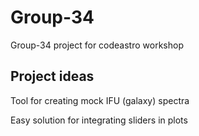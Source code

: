 # Group-34
Group-34 project for codeastro workshop

## Project ideas

Tool for creating mock IFU (galaxy) spectra 

Easy solution for integrating sliders in plots

